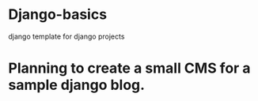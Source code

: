 # Django-basics
django template for django projects

# Planning to create a small CMS for a sample django blog.

